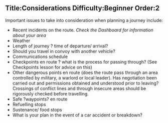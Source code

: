 Title:Considerations
Difficulty:Beginner
Order:2
---
Important issues to take into consideration when planning a journey include:

*   Recent incidents on the route. *Check the Dashboard for information about your area*
*   Weather
*   Length of journey ? time of departure/ arrival?
*   Should you travel in convoy with another vehicle?
*   Communications schedule
*   Checkpoints en route ? what is the process for passing through? (See Checkpoints lesson for advice on this)
*   Other dangerous points en route (does the route pass through an area controlled by military, a warlord or local leader). Has negotiation been carried out and permissions obtained and understood prior to leaving? Crossings of conflict lines and through insecure areas should be rigorously checked before travelling.
*   Safe ?waypoints? en route
*   Refuelling stops
*   Sustenance/ food stops
*   What is your plan in the event of a car accident or breakdown?